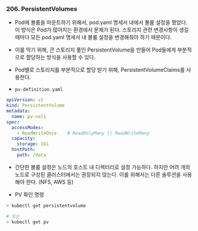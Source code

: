 ### 206. PersistentVolumes
- Pod에 볼륨을 마운트하기 위해서, pod.yaml 명세서 내에서 볼륨 설정을 했었다. 이 방식은 Pod가 많아지는 환경에서 문제가 된다. 스토리지 관련 변경사항이 생길 때마다 모든 pod.yaml 명세서 내 볼륨 설정을 변경해줘야 하기 때문이다.
- 이를 막기 위해, 큰 스토리지 풀인 PersistentVolume을 만들어 Pod들에게 부분적으로 할당하는 방식을 사용할 수 있다.
- Pod별로 스토리지를 부분적으로 할당 받기 위해, PersistentVolumeClaims를 사용한다.

- `pv-definition.yaml`
```yaml
apiVersion: v1
kind: PersistentVolume
metadata:
  name: pv-vol1
spec:
  accessModes:
    - ReadWriteOnce    # ReadOnlyMany || ReadWriteMany
  capacity:
    storage: 1Gi
  hostPath:
    path: /data
```
- 간단한 볼륨 설정은 노드의 호스트 내 디렉터리로 설정 가능하다. 하지만 어려 개의 노드로 구성된 클러스터에서는 권장되지 않는다. 이를 위해서는 다른 솔루션을 사용해야 한다. (NFS, AWS 등)

- PV 확인 명령
```bash
> kubectl get persistentvolume

# 또는
> kubectl get pv
```